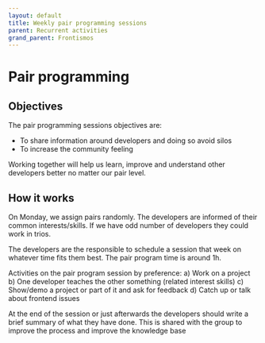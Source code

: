 ```yaml
---
layout: default
title: Weekly pair programming sessions
parent: Recurrent activities
grand_parent: Frontismos
---
```


# Pair programming

## Objectives

The pair programming sessions objectives are:
- To share information around developers and doing so avoid silos
- To increase the community feeling

Working together will help us learn, improve and understand other developers better no matter our pair level.

## How it works

On Monday, we assign pairs randomly. The developers are informed of their common interests/skills.  If we have odd number of developers they could work in trios.

The developers are the responsible to schedule a session that week on whatever time fits them best. The pair program time is around 1h.

Activities on the pair program session by preference:
  a) Work on a project
  b) One developer teaches the other something (related interest skills)
  c) Show/demo a project or part of it and ask for feedback
  d) Catch up or talk about frontend issues

At the end of the session or just afterwards the developers should write a brief summary of what they have done. This is shared with the group to improve the process and improve the knowledge base